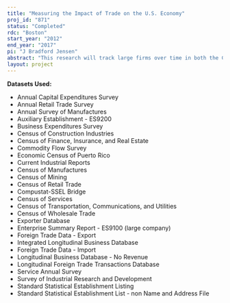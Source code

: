 ```yaml
---
title: "Measuring the Impact of Trade on the U.S. Economy"
proj_id: "871"
status: "Completed"
rdc: "Boston"
start_year: "2012"
end_year: "2017"
pi: "J Bradford Jensen"
abstract: "This research will track large firms over time in both the Census Bureau trade transaction data and its Business Register. By tracking firms with large volumes of imports and exports, we will test the methodology used to create the Longitudinal Foreign Trade Transactions Database (LFTTD). There appear to be a number of firms that either do not export one year and then exhibit large export transaction values the following year, or export large amounts followed immediately by zero exports. Focusing on the source of these large changes would help identify potential bad matches, high firm level export volatility or important mergers & acquisitions in the Business Register. This project will also examine whether imports displace domestic production and exports. This would require linking detailed information from the Census of Manufactures product trailer data, detailed information on products used from the material trailer data, other product information from the Current Industrial Reports, and product information from the LFTTD to examine the product composition of U.S. firms’ domestic production, imports, and exports. A number of firms import products they do not report using and report exporting products they do not report producing. Examining the product displacement from imports would require linking production and trade data at the firm level."
layout: project
---
```


**Datasets Used:**

  - Annual Capital Expenditures Survey 
  - Annual Retail Trade Survey 
  - Annual Survey of Manufactures 
  - Auxiliary Establishment - ES9200 
  - Business Expenditures Survey 
  - Census of Construction Industries 
  - Census of Finance, Insurance, and Real Estate 
  - Commodity Flow Survey 
  - Economic Census of Puerto Rico 
  - Current Industrial Reports 
  - Census of Manufactures 
  - Census of Mining 
  - Census of Retail Trade 
  - Compustat-SSEL Bridge 
  - Census of Services 
  - Census of Transportation, Communications, and Utilities 
  - Census of Wholesale Trade 
  - Exporter Database 
  - Enterprise Summary Report - ES9100 (large company) 
  - Foreign Trade Data - Export 
  - Integrated Longitudinal Business Database 
  - Foreign Trade Data - Import 
  - Longitudinal Business Database - No Revenue 
  - Longitudinal Foreign Trade Transactions Database 
  - Service Annual Survey 
  - Survey of Industrial Research and Development 
  - Standard Statistical Establishment Listing 
  - Standard Statistical Establishment List - non Name and Address File 

